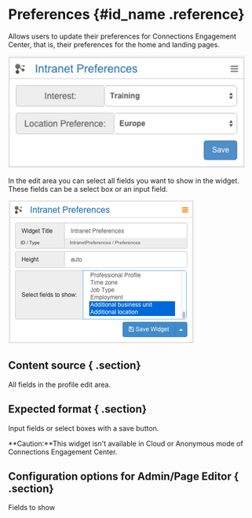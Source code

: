 # Preferences {#id_name .reference}

Allows users to update their preferences for Connections Engagement Center, that is, their preferences for the home and landing pages.

![image](images/image098.png)

In the edit area you can select all fields you want to show in the widget. These fields can be a select box or an input field.

![image](images/image100.png)

## Content source { .section}

All fields in the profile edit area.

## Expected format { .section}

Input fields or select boxes with a save button.

**Caution:**This widget isn't available in Cloud or Anonymous mode of Connections Engagement Center.

## Configuration options for Admin/Page Editor { .section}

Fields to show

